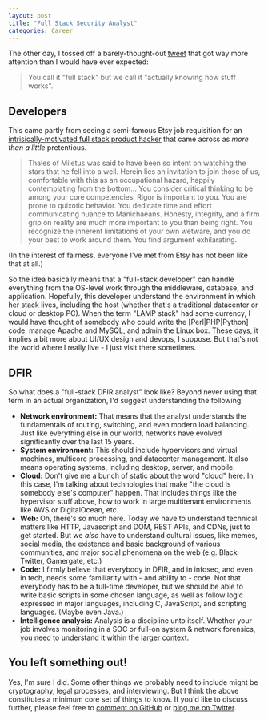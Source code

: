 ```yaml
---
layout: post
title: "Full Stack Security Analyst"
categories: Career
---
```


The other day, I tossed off a barely-thought-out [tweet](https://twitter.com/kylemaxwell/status/596106032939671552) that got way more attention than I would have ever expected:

> You call it "full stack" but we call it "actually knowing how stuff works".

## Developers

This came partly from seeing a semi-famous Etsy job requisition for an [intrisically-motivated full stack product hacker](https://www.etsy.com/careers/job/oEzuWfwn) that came across as _more than a little_ pretentious. 

> Thales of Miletus was said to have been so intent on watching the stars that he fell into a well. Herein lies an invitation to join those of us, comfortable with this as an occupational hazard, happily contemplating from the bottom... You consider critical thinking to be among your core competencies. Rigor is important to you. You are prone to quixotic behavior. You dedicate time and effort communicating nuance to Manichaeans. Honesty, integrity, and a firm grip on reality are much more important to you than being right. You recognize the inherent limitations of your own wetware, and you do your best to work around them. You find argument exhilarating.
 
(In the interest of fairness, everyone I've met from Etsy has not been like that at all.) 

So the idea basically means that a "full-stack developer" can handle everything from the OS-level work through the middleware, database, and application. Hopefully, this developer understand the environment in which her stack lives, including the host (whether that's a traditional datacenter or cloud or desktop PC). When the term "LAMP stack" had some currency, I would have thought of somebody who could write the [Perl|PHP|Python] code, manage Apache and MySQL, and admin the Linux box. These days, it implies a bit more about UI/UX design and devops, I suppose. But that's not the world where I really live - I just visit there sometimes.

## DFIR

So what does a "full-stack DFIR analyst" look like? Beyond never using that term in an actual organization, I'd suggest understanding the following:

- **Network environment:** That means that the analyst understands the fundamentals of routing, switching, and even modern load balancing. Just like everything else in our world, networks have evolved significantly over the last 15 years.
- **System environment:** This should include hypervisors and virtual machines, multicore processing, and datacenter management. It also means operating systems, including desktop, server, and mobile.
- **Cloud:** Don't give me a bunch of static about the word "cloud" here. In this case, I'm talking about technologies that make "the cloud is somebody else's computer" happen. That includes things like the hypervisor stuff above, how to work in large multitenant environments like AWS or DigitalOcean, etc.
- **Web:** Oh, there's so much here. Today we have to understand technical matters like HTTP, Javascript and DOM, REST APIs, and CDNs, just to get started. But we _also_ have to understand cultural issues, like memes, social media, the existence and basic background of various communities, and major social phenomena on the web (e.g. Black Twitter, Gamergate, etc.)
- **Code:** I firmly believe that everybody in DFIR, and in infosec, and even in tech, needs some familiarity with - and ability to - code. Not that everybody has to be a full-time developer, but we should be able to write basic scripts in some chosen language, as well as follow logic expressed in major languages, including C, JavaScript, and scripting languages. (Maybe even Java.)
- **Intelligence analysis:** Analysis is a discipline unto itself. Whether your job involves monitoring in a SOC or full-on system & network forensics, you need to understand it within the [larger context](http://xwell.org/2013/12/21/kent-doctrine-intel-analysis/). 

## You left something out!

Yes, I'm sure I did. Some other things we probably need to include might be cryptography, legal processes, and interviewing. But I think the above constitutes a minimum core set of things to know. If you'd like to discuss further, please feel free to [comment on GitHub](https://github.com/krmaxwell/krmaxwell.github.io/issues/71) or [ping me on Twitter](https://twitter.com/kylemaxwell).
